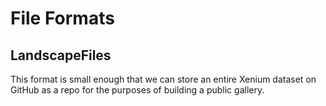 # File Formats

## LandscapeFiles

This format is small enough that we can store an entire Xenium dataset on GitHub as a repo for the purposes of building a public gallery.
